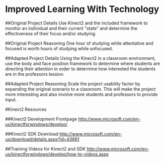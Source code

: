 Improved Learning With Technology
=============

##Original Project Details
Use Kinect2 and the included framework to monitor an individual and their current "state" and determine the effectiveness of their focus and/or studying.

##Original Project Reasoning
One hour of studying while attentative and focused is worth hours of studying while unfocused.

##Adapted Project Details
Using the Kinect2 in a classroom environment, use the body and face position framework to determine where students are directing their attention in order to determine how interested the students are in the professors lession.

##Adapted Project Reasoning
Scale the project usability factor by expanding the original scenario to a classroom. This will make the project more interesting and also involve more students and professors to provide input.

#Kinect2 Resources

##Kinect2 Development Frontpage
http://www.microsoft.com/en-us/kinectforwindows/develop/

##Kinect2 SDK Download
http://www.microsoft.com/en-us/download/details.aspx?id=43661

##Training Videos for Kinect2 and SDK
http://www.microsoft.com/en-us/kinectforwindows/develop/how-to-videos.aspx

